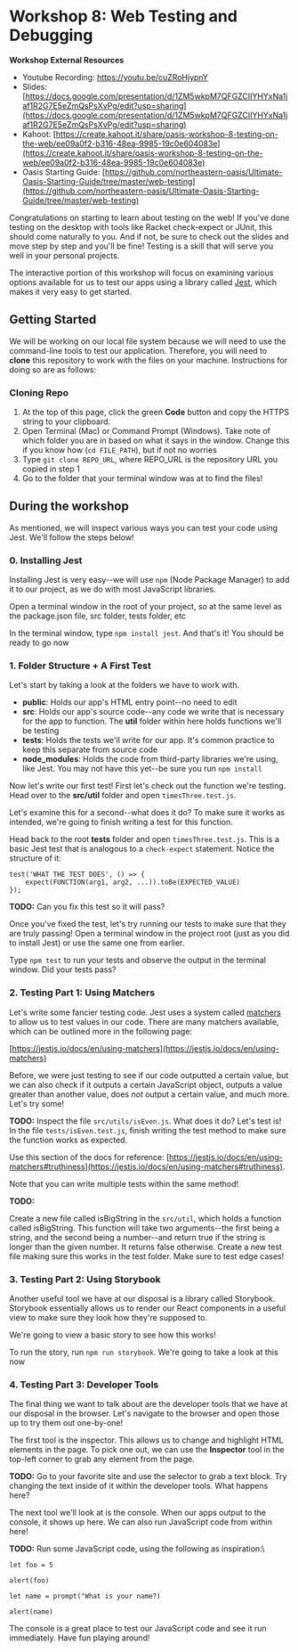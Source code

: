 # Workshop 8: Web Testing and Debugging

**Workshop External Resources**

  *  Youtube Recording: https://youtu.be/cuZRoHjypnY
  *  Slides: [https://docs.google.com/presentation/d/1ZM5wkpM7QFGZCIIYHYxNa1jaf1R2G7E5eZmQsPsXvPg/edit?usp=sharing](https://docs.google.com/presentation/d/1ZM5wkpM7QFGZCIIYHYxNa1jaf1R2G7E5eZmQsPsXvPg/edit?usp=sharing)
  * Kahoot: [https://create.kahoot.it/share/oasis-workshop-8-testing-on-the-web/ee09a0f2-b316-48ea-9985-19c0e604083e](https://create.kahoot.it/share/oasis-workshop-8-testing-on-the-web/ee09a0f2-b316-48ea-9985-19c0e604083e)
  * Oasis Starting Guide: [https://github.com/northeastern-oasis/Ultimate-Oasis-Starting-Guide/tree/master/web-testing](https://github.com/northeastern-oasis/Ultimate-Oasis-Starting-Guide/tree/master/web-testing)

Congratulations on starting to learn about testing on the web! If you've done testing on the desktop with tools like Racket check-expect or JUnit, this should come naturally to you. And if not, be sure to check out the slides and move step by step and you'll be fine! Testing is a skill that will serve you well in your personal projects.

The interactive portion of this workshop will focus on examining various options available for us to test our apps using a library called [Jest](https://jestjs.io/), which makes it very easy to get started.

## Getting Started

We will be working on our local file system because we will need to use the command-line tools to test our application. Therefore, you will need to **clone** this repository to work with the files on your machine. Instructions for doing so are as follows:

### Cloning Repo

1. At the top of this page, click the green **Code** button and copy the HTTPS string to your clipboard.
2. Open Terminal (Mac) or Command Prompt (Windows). Take note of which folder you are in based on what it says in the window. Change this if you know how (`cd FILE_PATH`), but if not no worries
3. Type `git clone REPO_URL`, where REPO_URL is the repository URL you copied in step 1
4. Go to the folder that your terminal window was at to find the files!


## During the workshop

As mentioned, we will inspect various ways you can test your code using Jest. We'll follow the steps below!

### 0. Installing Jest

Installing Jest is very easy--we will use `npm` (Node Package Manager) to add it to our project, as we do with most JavaScript libraries.

Open a terminal window in the root of your project, so at the same level as the package.json file, src folder, tests folder, etc

In the terminal window, type `npm install jest`. And that's it! You should be ready to go now

### 1. Folder Structure + A First Test

Let's start by taking a look at the folders we have to work with.

- **public**: Holds our app's HTML entry point--no need to edit
- **src**: Holds our app's source code--any code we write that is necessary for the app to function. The **util** folder within here holds functions we'll be testing
- **tests**: Holds the tests we'll write for our app. It's common practice to keep this separate from source code
- **node_modules**: Holds the code from third-party libraries we're using, like Jest. You may not have this yet--be sure you run `npm install`

Now let's write our first test! First let's check out the function we're testing. Head over to the **src/util** folder and open `timesThree.test.js`. 

Let's examine this for a second--what does it do? To make sure it works as intended, we're going to finish writing a test for this function.

Head back to the root **tests** folder and open `timesThree.test.js`. This is a basic Jest test that is analogous to a `check-expect` statement. Notice the structure of it:

```
test('WHAT THE TEST DOES', () => {
    expect(FUNCTION(arg1, arg2, ...)).toBe(EXPECTED_VALUE)
});
```

**TODO:**
Can you fix this test so it will pass?

Once you've fixed the test, let's try running our tests to make sure that they are truly passing! Open a terminal window in the project root (just as you did to install Jest) or use the same one from earlier.

Type `npm test` to run your tests and observe the output in the terminal window. Did your tests pass?



### 2. Testing Part 1: Using Matchers

Let's write some fancier testing code. Jest uses a system called [matchers](https://jestjs.io/docs/en/using-matchers) to allow us to test values in our code. There are many matchers available, which can be outlined more in the following page:

[https://jestjs.io/docs/en/using-matchers](https://jestjs.io/docs/en/using-matchers)

Before, we were just testing to see if our code outputted a certain value, but we can also check if it outputs a certain JavaScript object, outputs a value greater than another value, does *not* output a certain value, and much more. Let's try some!

**TODO:**
Inspect the file `src/utils/isEven.js`. What does it do? Let's test is! In the file `tests/isEven.test.js`, finish writing the test method to make sure the function works as expected. 

Use this section of the docs for reference: [https://jestjs.io/docs/en/using-matchers#truthiness](https://jestjs.io/docs/en/using-matchers#truthiness).

Note that you can write multiple tests within the same method!  


**TODO:**

Create a new file called isBigString in the `src/util`, which holds a function called isBigString. This function will take two arguments--the first being a string, and the second being a number--and return true if the string is longer than the given number. It returns false otherwise. Create a new test file making sure this works in the test folder. Make sure to test edge cases!

### 3. Testing Part 2: Using Storybook

Another useful tool we have at our disposal is a library called Storybook. Storybook essentially allows us to render our React components in a useful view to make sure they look how they're supposed to. 

We're going to view a basic story to see how this works!

To run the story, run `npm run storybook`. We're going to take a look at this now

### 4. Testing Part 3: Developer Tools

The final thing we want to talk about are the developer tools that we have at our disposal in the browser. Let's navigate to the browser and open those up to try them out one-by-one!

The first tool is the inspector. This allows us to change and highlight HTML elements in the page. To pick one out, we can use the **Inspector** tool in the top-left corner to grab any element from the page. 

**TODO:** Go to your favorite site and use the selector to grab a text block. Try changing the text inside of it within the developer tools. What happens here?

The next tool we'll look at is the console. When our apps output to the console, it shows up here. We can also run JavaScript code from within here!

**TODO:** Run some JavaScript code, using the following as inspiration:\

`let foo = 5`

`alert(foo)`

`let name = prompt("What is your name?)`

`alert(name)`


The console is a great place to test our JavaScript code and see it run immediately. Have fun playing around!
